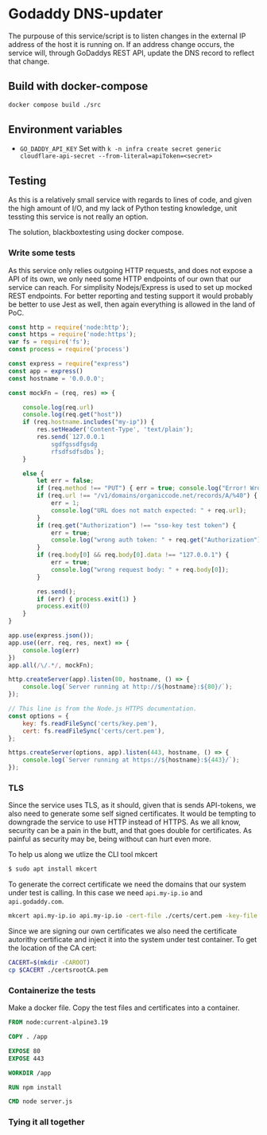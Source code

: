 # Godaddy DNS-updater

The purpouse of this service/script is to listen changes in the external IP address of the host it is running on. If an address change occurs, the service will, through GoDaddys REST API, update the DNS record to reflect that change.

## Build with docker-compose 

``` bash
docker compose build ./src
```

## Environment variables

* `GO_DADDY_API_KEY`
    Set with `k -n infra create secret generic cloudflare-api-secret --from-literal=apiToken=<secret>`

## Testing

As this is a relatively small service with regards to lines of code, and given the high amount of I/O, and my lack of Python testing knowledge, unit tessting this service is not really an option.

The solution, blackboxtesting using docker compose.

### Write some tests 

As this service only relies outgoing HTTP requests, and does not expose a API of its own, we only need some HTTP endpoints of our own that our service can reach. For simplisity Nodejs/Express is used to set up mocked REST endpoints. For better reporting and testing support it would probably be better to use Jest as well, then again everything is allowed in the land of PoC.

``` javascript
const http = require('node:http');
const https = require('node:https');
var fs = require('fs');
const process = require('process')

const express = require("express")
const app = express()
const hostname = '0.0.0.0';

const mockFn = (req, res) => {

    console.log(req.url)
    console.log(req.get("host"))
    if (req.hostname.includes("my-ip")) {
        res.setHeader('Content-Type', 'text/plain');
        res.send(`127.0.0.1
            sgdfgssdfgsdg
            rfsdfsdfsdbs`);
    }

    else {
        let err = false;
        if (req.method !== "PUT") { err = true; console.log("Error! Wrong method: " + req.method); }
        if (req.url !== "/v1/domains/organiccode.net/records/A/%40") {
            err = 1;
            console.log("URL does not match expected: " + req.url);
        }
        if (req.get("Authorization") !== "sso-key test token") {
            err = true;
            console.log("wrong auth token: " + req.get("Authorization"));
        }
        if (req.body[0] && req.body[0].data !== "127.0.0.1") {
            err = true;
            console.log("wrong request body: " + req.body[0]);
        }

        res.send();
        if (err) { process.exit(1) }
        process.exit(0)
    }
}

app.use(express.json());
app.use((err, req, res, next) => {
    console.log(err)
})
app.all(/\/.*/, mockFn);

http.createServer(app).listen(80, hostname, () => {
    console.log(`Server running at http://${hostname}:${80}/`);
});

// This line is from the Node.js HTTPS documentation.
const options = {
    key: fs.readFileSync('certs/key.pem'),
    cert: fs.readFileSync('certs/cert.pem'),
};

https.createServer(options, app).listen(443, hostname, () => {
    console.log(`Server running at https://${hostname}:${443}/`);
});
```

### TLS 

Since the service uses TLS, as it should, given that is sends API-tokens, we also need to generate some self signed certificates. It would be tempting to downgrade the service to use HTTP instead of HTTPS. As we all know, security can be a pain in the butt, and that goes double for certificates. As painful as security may be, being without can hurt even more. 

To help us along we utlize the CLI tool mkcert

``` bash
$ sudo apt install mkcert
```

To generate the correct certificate we need the domains that our system under test is calling. In this case we need `api.my-ip.io` and `api.godaddy.com`.

``` bash
mkcert api.my-ip.io api.my-ip.io -cert-file ./certs/cert.pem -key-file ./certs/key.pem
```

Since we are signing our own certificates we also need the certificate autorithy certificate and inject it into the system under test container. To get the location of the CA cert:

``` bash
CACERT=$(mkdir -CAROOT)
cp $CACERT ./certsrootCA.pem
```

### Containerize the tests 

Make a docker file. Copy the test files and certificates into a container.

``` Dockerfile
FROM node:current-alpine3.19

COPY . /app

EXPOSE 80
EXPOSE 443

WORKDIR /app

RUN npm install

CMD node server.js
```

### Tying it all together

